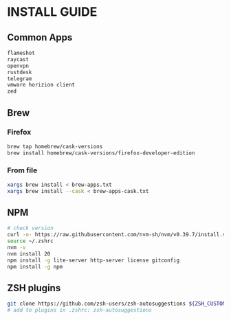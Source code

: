 # INSTALL GUIDE

## Common Apps

```txt
flameshot
raycast
openvpn
rustdesk
telegram
vmware horizion client
zed
```

## Brew

### Firefox

```bash
brew tap homebrew/cask-versions
brew install homebrew/cask-versions/firefox-developer-edition
```

### From file

```bash
xargs brew install < brew-apps.txt
xargs brew install --cask < brew-apps-cask.txt
```

## NPM

```bash
# check version
curl -o- https://raw.githubusercontent.com/nvm-sh/nvm/v0.39.7/install.sh | bash
source ~/.zshrc
nvm -v
nvm install 20
npm install -g lite-server http-server license gitconfig
npm install -g npm
```

## ZSH plugins

```bash
git clone https://github.com/zsh-users/zsh-autosuggestions ${ZSH_CUSTOM:-~/.oh-my-zsh/custom}/plugins/zsh-autosuggestions
# add to plugins in .zshrc: zsh-autosuggestions
```

